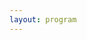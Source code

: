 ```yaml
---
layout: program
---
```



<!-- # Overview of the Program for ICTAC 2023

 <table style="border:2px solid black;">
  <tr style="text-align: center"> 
    <td style="border:1px solid black;width: 300px;"><b> Monday </b> <br/> Dec 4th  </td>
    <td style="border:1px solid black;width: 300px;"><b> Tuesday </b> <br/> Dec 5th  </td>
    <td style="border:1px solid black;width: 300px;"><b> Wednesday</b> <br/> Dec 6th </td>
    <td style="border:1px solid black;width: 300px;"><b> Thrusday</b> <br/> Dec 7th </td>
    <td style="border:1px solid black;width: 300px;"><b> Friday</b> <br/> Dec 8th </td>
  </tr>
  <tr style="text-align: center" >
    <td colspan="2" style="border:1px solid black;">
      <a href="https://ictac2023.compsust.utec.edu.pe/tutorials/" > ICTAC 2023 Tutorials </a> 
    </td>
    <td colspan="3" rowspan="2" style="border:1px solid black;">
      ICTAC 2023 Main Conference 
    </td>
  </tr>
  <tr style="text-align: center">
    <td colspan="2" style="border:1px solid black;">
      <a href="https://ictac2023.compsust.utec.edu.pe/school/" > ICTAC 2023 Training school on Applied Formal Methods </a> 
    </td>
  </tr>
</table> -->
